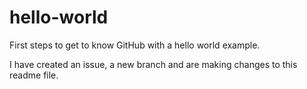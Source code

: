 # hello-world
First steps to get to know GitHub with a hello world example.

I have created an issue, a new branch and are making changes to this readme file.
